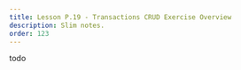 ```yaml
---
title: Lesson P.19 - Transactions CRUD Exercise Overview
description: Slim notes.
order: 123
---
```


todo